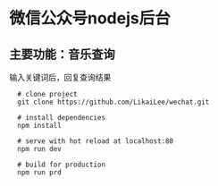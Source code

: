 # 微信公众号nodejs后台

## 主要功能：音乐查询
  输入关键词后，回复查询结果

```
  # clone project
  git clone https://github.com/LikaiLee/wechat.git
  
  # install dependencies
  npm install

  # serve with hot reload at localhost:80
  npm run dev

  # build for production
  npm run prd

```
